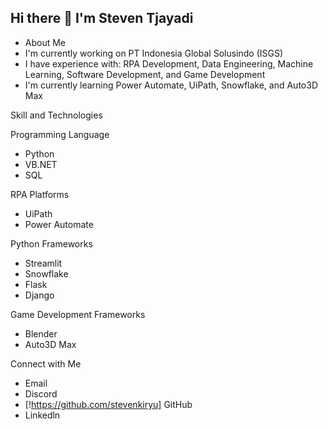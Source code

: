 ## Hi there 👋 I'm Steven Tjayadi

- About Me
- I'm currently working on PT Indonesia Global Solusindo (ISGS)
- I have experience with: RPA Development, Data Engineering, Machine Learning, Software Development, and Game Development
- I'm currently learning Power Automate, UiPath, Snowflake, and Auto3D Max

Skill and Technologies

Programming Language
- Python
- VB.NET
- SQL

RPA Platforms
- UiPath
- Power Automate

Python Frameworks 
- Streamlit
- Snowflake
- Flask
- Django

Game Development Frameworks
- Blender
- Auto3D Max


Connect with Me
- Email
- Discord
- [!https://github.com/stevenkiryu] GitHub
- Linkedln
<!--



- 🔭 I’m currently working on PT Indonesia Global Solusindo (ISGS)
- 🌱 I’m currently learning ...
- 👯 I’m looking to collaborate on ...
- 🤔 I’m looking for help with ...
- 💬 Ask me about ...
- 📫 How to reach me: ...
- 😄 Pronouns: ...
- ⚡ Fun fact: ...
-->
